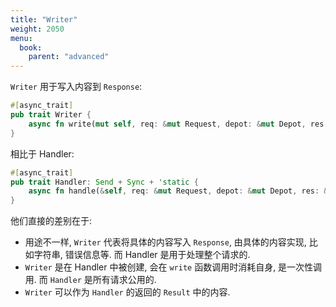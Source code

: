 ```yaml
---
title: "Writer"
weight: 2050
menu:
  book:
    parent: "advanced"
---
```


```Writer``` 用于写入内容到 ```Response```:

```rust
#[async_trait]
pub trait Writer {
    async fn write(mut self, req: &mut Request, depot: &mut Depot, res: &mut Response);
}
```

相比于 Handler:

```rust
#[async_trait]
pub trait Handler: Send + Sync + 'static {
    async fn handle(&self, req: &mut Request, depot: &mut Depot, res: &mut Response);
}
```

他们直接的差别在于:
- 用途不一样, ```Writer``` 代表将具体的内容写入 ```Response```, 由具体的内容实现, 比如字符串, 错误信息等. 而 Handler 是用于处理整个请求的.
- ```Writer``` 是在 Handler 中被创建, 会在 ```write``` 函数调用时消耗自身, 是一次性调用. 而 ```Handler``` 是所有请求公用的.
- ```Writer``` 可以作为 ```Handler``` 的返回的 ```Result``` 中的内容.
